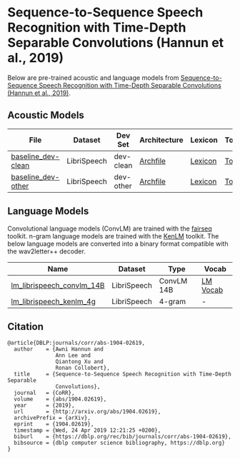 # Sequence-to-Sequence Speech Recognition with Time-Depth Separable Convolutions (Hannun et al., 2019)

Below are pre-trained acoustic and language models from [Sequence-to-Sequence Speech Recognition with Time-Depth Separable Convolutions (Hannun et al., 2019)](https://arxiv.org/abs/1904.02619).

## Acoustic Models
| File | Dataset | Dev Set | Architecture | Lexicon | Tokens |
| - | - | - | - | - | - |
| [baseline_dev-clean](https://dl.fbaipublicfiles.com/wav2letter/tds/librispeech/models/am/baseline_dev-clean.bin) | LibriSpeech | dev-clean | [Archfile](https://dl.fbaipublicfiles.com/wav2letter/tds/librispeech/am.arch) | [Lexicon](https://dl.fbaipublicfiles.com/wav2letter/tds/librispeech/librispeech-train+dev-unigram-10000-nbest10.lexicon) | [Tokens](https://dl.fbaipublicfiles.com/wav2letter/lexicon_free/librispeech/tokens.lst) |
| [baseline_dev-other](https://dl.fbaipublicfiles.com/wav2letter/tds/librispeech/models/am/baseline_dev-other.bin) | LibriSpeech | dev-other | [Archfile](https://dl.fbaipublicfiles.com/wav2letter/tds/librispeech/am.arch) | [Lexicon](https://dl.fbaipublicfiles.com/wav2letter/tds/librispeech/librispeech-train+dev-unigram-10000-nbest10.lexicon) | [Tokens](https://dl.fbaipublicfiles.com/wav2letter/tds/librispeech/librispeech-train-all-unigram-10000.tokens) |


## Language Models

Convolutional language models (ConvLM) are trained with the [fairseq](https://github.com/pytorch/fairseq) toolkit. n-gram language models are trained with the [KenLM](https://github.com/kpu/kenlm) toolkit. The below language models are converted into a binary format compatible with the wav2letter++ decoder.

| Name |	Dataset | Type | Vocab |
| - | - | - | - |
| [lm_librispeech_convlm_14B](https://dl.fbaipublicfiles.com/wav2letter/tds/librispeech/models/lm/lm_librispeech_convlm_14B.bin) | LibriSpeech | ConvLM 14B | [LM Vocab](https://dl.fbaipublicfiles.com/wav2letter/tds/librispeech/models/lm/lm_librispeech_convlm_14B.vocab) |
| [lm_librispeech_kenlm_4g](https://dl.fbaipublicfiles.com/wav2letter/tds/librispeech/models/lm/lm_librispeech_kenlm_4g.bin) | LibriSpeech | 4-gram | - |


## Citation
```
@article{DBLP:journals/corr/abs-1904-02619,
  author    = {Awni Hannun and
               Ann Lee and
               Qiantong Xu and
               Ronan Collobert},
  title     = {Sequence-to-Sequence Speech Recognition with Time-Depth Separable
               Convolutions},
  journal   = {CoRR},
  volume    = {abs/1904.02619},
  year      = {2019},
  url       = {http://arxiv.org/abs/1904.02619},
  archivePrefix = {arXiv},
  eprint    = {1904.02619},
  timestamp = {Wed, 24 Apr 2019 12:21:25 +0200},
  biburl    = {https://dblp.org/rec/bib/journals/corr/abs-1904-02619},
  bibsource = {dblp computer science bibliography, https://dblp.org}
}
```
